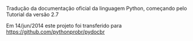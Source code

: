 Tradução da documentação oficial da linguagem Python, começando pelo Tutorial da versão 2.7

Em 14/jun/2014 este projeto foi transferido para https://github.com/pythonprobr/pydocbr